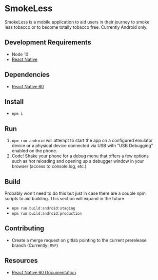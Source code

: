 # SmokeLess

SmokeLess is a mobile application to aid users in their journey to smoke less tobacco or to become totally tobacco free.  Currently Android only.

## Development Requirements
- Node 10
- [React Native](https://facebook.github.io/react-native/docs/getting-started)

## Dependencies
- [React Native 60](https://facebook.github.io/react-native/docs/0.60)

## Install
- `npm i`

## Run
1. `npm run android` will attempt to start the app on a configured emulator device or a physical device connected via USB with "USB Debugging" enabled on the phone.
2. Code!  Shake your phone for a debug menu that offers a few options such as hot reloading and opening up a debugger window in your browser (access to console.log, etc.)

## Build
Probably won't need to do this but just in case there are a couple npm scripts to aid building.  This section will expand in the future
- `npm run build:android:staging`
- `npm run build:android:production`

## Contributing
- Create a merge request on gitlab pointing to the current prerelease branch (Currently: `MVP`)

## Resources
- [React Native 60 Documentation](https://facebook.github.io/react-native/docs/0.60)
